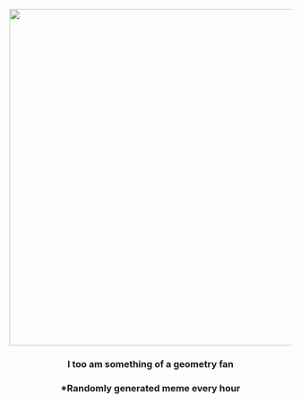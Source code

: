 <p align="center">
        <img src="https://i.redd.it/j0gwtwdf28m91.jpg" width="600" height="600">
        </p>
        <h3 align="center">I too am something of a geometry fan</h3>
        <h3 align="center">*Randomly generated meme every hour</h3>
    